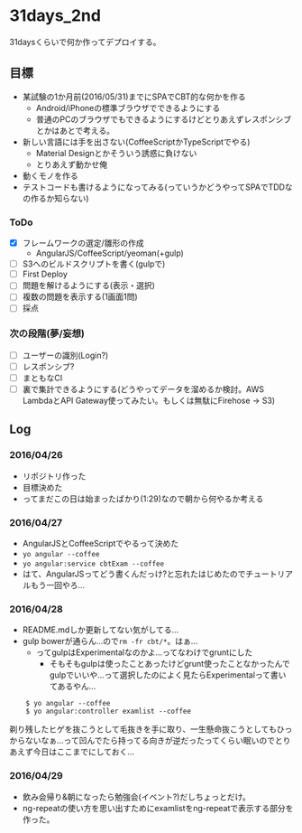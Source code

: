 # 31days_2nd

31daysくらいで何か作ってデプロイする。

## 目標

* 某試験の1か月前(2016/05/31)までにSPAでCBT的な何かを作る
  * Android/iPhoneの標準ブラウザでできるようにする
  * 普通のPCのブラウザでもできるようにするけどとりあえずレスポンシブとかはあとで考える。
* 新しい言語には手を出さない(CoffeeScriptかTypeScriptでやる)
  * Material Designとかそういう誘惑に負けない
  * とりあえず動かせ俺
* 動くモノを作る
* テストコードも書けるようになってみる(っていうかどうやってSPAでTDDなの作るか知らない)

### ToDo

* [x] フレームワークの選定/雛形の作成
  * AngularJS/CoffeeScript/yeoman(+gulp)
* [ ] S3へのビルドスクリプトを書く(gulpで)
* [ ] First Deploy
* [ ] 問題を解けるようにする(表示・選択)
* [ ] 複数の問題を表示する(1画面1問)
* [ ] 採点

### 次の段階(夢/妄想)

* [ ] ユーザーの識別(Login?)
* [ ] レスポンシブ?
* [ ] まともなCI
* [ ] 裏で集計できるようにする(どうやってデータを溜めるか検討。AWS LambdaとAPI Gateway使ってみたい。もしくは無駄にFirehose → S3)

## Log

### 2016/04/26

* リポジトリ作った
* 目標決めた
* ってまだこの日は始まったばかり(1:29)なので朝から何やるか考える

### 2016/04/27

* AngularJSとCoffeeScriptでやるって決めた
* `yo angular --coffee`
* `yo angular:service cbtExam --coffee`
* はて、AngularJSってどう書くんだっけ?と忘れたはじめたのでチュートリアルもう一回やろ…

### 2016/04/28

* README.mdしか更新してない気がしてる…
* gulp bowerが通らん…ので`rm -fr cbt/*`。はぁ…
  * ってgulpはExperimentalなのかよ…ってなわけでgruntにした
    * そもそもgulpは使ったことあったけどgrunt使ったことなかったんでgulpでいいや…って選択したのによく見たらExperimentalって書いてあるやん…

```
    $ yo angular --coffee
    $ yo angular:controller examlist --coffee
```

剃り残したヒゲを抜こうとして毛抜きを手に取り、一生懸命抜こうとしてもひっからないなぁ…って凹んでたら持ってる向きが逆だったってくらい眠いのでとりあえず今日はここまでにしておく…

### 2016/04/29

* 飲み会帰り&朝になったら勉強会(イベント?)だしちょっとだけ。
* ng-repeatの使い方を思い出すためにexamlistをng-repeatで表示する部分を作った。
